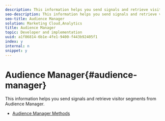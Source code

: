 ```yaml
---
description: This information helps you send signals and retrieve visitor segments from Audience Manager.
seo-description: This information helps you send signals and retrieve visitor segments from Audience Manager.
seo-title: Audience Manager
solution: Marketing Cloud,Analytics
title: Audience Manager
topic: Developer and implementation
uuid: a1f86814-6b1e-4fe1-9400-f443b92405f1
index: y
internal: n
snippet: y
---
```


# Audience Manager{#audience-manager}

This information helps you send signals and retrieve visitor segments from Audience Manager.

+ [Audience Manager Methods](aam-methods.md)